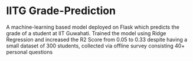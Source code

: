 # IITG Grade-Prediction
A machine-learning based model deployed on Flask which predicts the grade of a student at IIT Guwahati. Trained the model using Ridge Regression and increased the R2 Score from 0.05 to 0.33 despite having a small dataset of 300 students, collected via offline survey consisting 40+ personal questions

